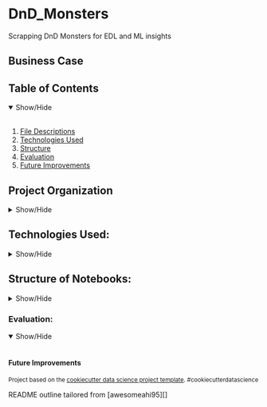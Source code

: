 DnD_Monsters
==============================

Scrapping DnD Monsters for EDL and ML insights

## Business Case

## Table of Contents
<details open>
  <summary>Show/Hide</summary>
  <br>
  
1. [ File Descriptions ](#File_Description)
2. [ Technologies Used ](#Technologies_Used)    
3. [ Structure ](#Structure)
4. [ Evaluation ](#Evaluation)
5. [ Future Improvements ](#Future_Improvements)
</details>


## Project Organization

<details>
<a name="File_Description"></a>
<summary>Show/Hide</summary>
 <br>
 ------------

    ├── LICENSE
    ├── .gitignore
    ├── README.md          <- The top-level README for developers using this project.
    ├──
    ├── data
    │   ├── external       <- Data from third party sources.
    │   ├── interim        <- Intermediate data that has been transformed.
    │   ├── processed      <- The final, canonical data sets for modeling.
    │   └── raw            <- The original, immutable data dump.
    │
    ├── deployment         <- Folder that contains all deployment needs
    │   ├── venv           <- Virtual Environment for just app deployment
    │   ├── app.py         <- Dashboard used to show off the model
    │   ├── monster_generator.h5         <- built final model
    │   ├── requirements.txt             <- library requirements for app to run
    │   ├── Dockerfile     <- containerize the app
    │   └── lc.json        <- Used in AWS lightsail
    │
    ├── env                <- Virtual Environment for the project
    │
    ├── models             <- Trained and serialized models, model predictions, or model summaries
    │
    ├── notebooks          <- Jupyter notebooks. Naming convention is a number (for ordering),
    │                         the creator's initials, and a short `-` delimited description, e.g.
    │                         `1.0-jqp-initial-data-exploration`.
    │
    ├── references         <- Data dictionaries, manuals, and all other explanatory materials.
    │
    ├── reports            <- Generated analysis as HTML, PDF, LaTeX, etc.
    │   └── figures        <- Generated graphics and figures to be used in reporting
    │
    ├── requirements.txt   <- The requirements file for reproducing the analysis environment, e.g.
    │                         generated with `pip freeze > requirements.txt`
    │
    ├── setup.py           <- makes project pip installable (pip install -e .) so src can be imported
    └── src                <- Source code for use in this project.
        ├── __init__.py    <- Makes src a Python module
        │
        ├── data           <- Scripts to download or generate data
        |   ├── selenium_scrape.py
        │   └── make_dataset.py
        │
        ├── features       <- Scripts to turn raw data into features for modeling
        │   └── build_features.py
        │
        ├── models         <- Scripts to train models and then use trained models to make              
        │   |                 predictions
        │   └── test_model.py    
        │
        └── visualization  <- Scripts to create exploratory and results oriented visualizations

--------
  </details>   

## Technologies Used:
<details>
<a name="Technologies_Used"></a>
<summary>Show/Hide</summary>
<br>

 </details>

## Structure of Notebooks:
<details>
<a name="Structure"></a>
<summary>Show/Hide</summary>
<br>

 </details>

<a name="Evaluation"></a>
### Evaluation:
<details open>
<summary>Show/Hide</summary>
<br>
 
 </details>
  </details>

 <a name="Future_Improvements"></a>
  
#### Future Improvements


<p><small>Project based on the <a target="_blank" href="https://drivendata.github.io/cookiecutter-data-science/">cookiecutter data science project template</a>. #cookiecutterdatascience</small></p>
<p>README outline tailored from [awesomeahi95][]<p>